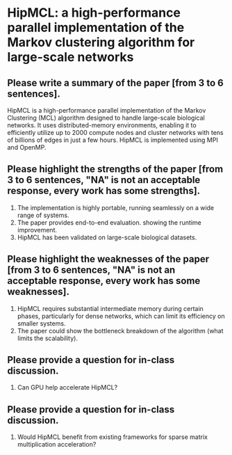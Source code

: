 # HipMCL: a high-performance parallel implementation of the Markov clustering algorithm for large-scale networks

## Please write a summary of the paper [from 3 to 6 sentences].
HipMCL is a high-performance parallel implementation of the Markov Clustering (MCL) algorithm designed to handle large-scale biological networks. It uses distributed-memory environments, enabling it to efficiently utilize up to 2000 compute nodes and cluster networks with tens of billions of edges in just a few hours. HipMCL is implemented using MPI and OpenMP.

## Please highlight the strengths of the paper [from 3 to 6 sentences, "NA" is not an acceptable response, every work has some strengths].

1. The implementation is highly portable, running seamlessly on a wide range of systems.
2. The paper provides end-to-end evaluation. showing the runtime improvement.
3. HipMCL has been validated on large-scale biological datasets.

## Please highlight the weaknesses of the paper [from 3 to 6 sentences, "NA" is not an acceptable response, every work has some weaknesses].
1. HipMCL requires substantial intermediate memory during certain phases, particularly for dense networks, which can limit its efficiency on smaller systems.
2. The paper could show the bottleneck breakdown of the algorithm (what limits the scalability).  

## Please provide a question for in-class discussion.
1. Can GPU help accelerate HipMCL?

## Please provide a question for in-class discussion.
1. Would HipMCL benefit from existing frameworks for sparse matrix multiplication acceleration?


